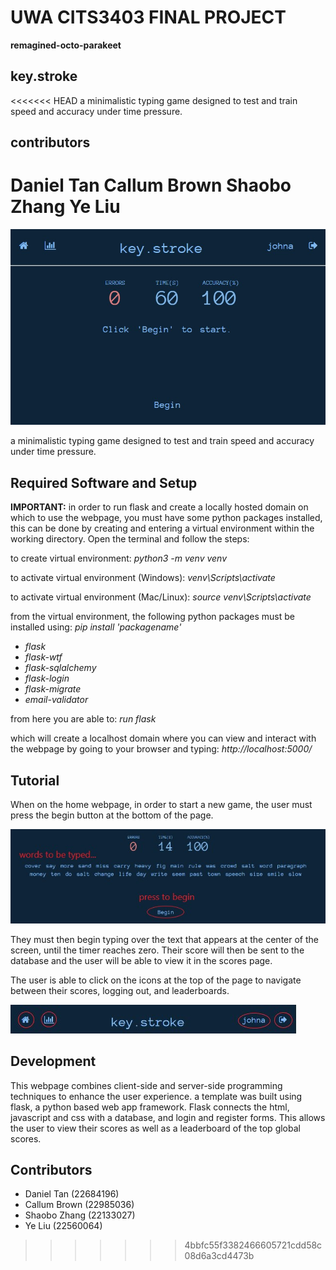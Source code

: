 # UWA CITS3403 FINAL PROJECT
**remagined-octo-parakeet**

## key.stroke
<<<<<<< HEAD
a minimalistic typing game designed to test and train speed and accuracy under time pressure.

## contributors
Daniel Tan
Callum Brown
Shaobo Zhang
Ye Liu
=======
![image](https://github.com/danieltobiastan/reimagined-octo-parakeet/blob/frontpagestyle/images/frontpage.jpg)

a minimalistic typing game designed to test and train speed and accuracy under time pressure.

## Required Software and Setup
**IMPORTANT:** in order to run flask and create a locally hosted domain on which to use the webpage, you
must have some python packages installed, this can be done by creating and entering a virtual environment 
within the working directory. Open the terminal and follow the steps:

to create virtual environment: _python3 -m venv venv_

to activate virtual environment (Windows): _venv\Scripts\activate_

to activate virtual environment (Mac/Linux): _source venv\Scripts\activate_

from the virtual environment, the following python packages must be installed using: _pip install 'packagename'_

- _flask_
- _flask-wtf_
- _flask-sqlalchemy_
- _flask-login_
- _flask-migrate_
- _email-validator_

from here you are able to: _run flask_

which will create a localhost domain where you can view and interact with the webpage by going to your browser and typing: _http://localhost:5000/_

## Tutorial
When on the home webpage, in order to start a new game, the user must press the begin button at the bottom of the page. 

![image](https://github.com/danieltobiastan/reimagined-octo-parakeet/blob/frontpagestyle/images/playtutorial.jpg)

They must then begin typing over the text that appears at the center of the screen, until the timer reaches zero. Their score will then be sent to the database and the user will be able to view it in the scores page.

The user is able to click on the icons at the top of the page to navigate between their scores, logging out, and leaderboards.

![image](https://github.com/danieltobiastan/reimagined-octo-parakeet/blob/frontpagestyle/images/navtutorial.jpg)

## Development
This webpage combines client-side and server-side programming techniques to enhance the user experience.
a template was built using flask, a python based web app framework. Flask connects the html, javascript and css with a database, and login and register forms. This allows the user to view their scores as well as a leaderboard of the top global scores.

## Contributors
- Daniel Tan (22684196)
- Callum Brown (22985036)
- Shaobo Zhang (22133027)
- Ye Liu (22560064)
>>>>>>> 4bbfc55f3382466605721cdd58c08d6a3cd4473b
